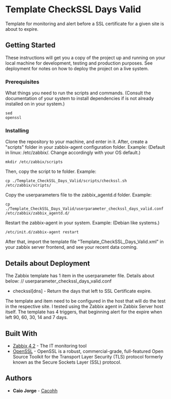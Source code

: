 # Template CheckSSL Days Valid

Template for monitoring and alert before a SSL certificate for a given site is about to expire.

## Getting Started

These instructions will get you a copy of the project up and running on your local machine for development, testing and production purposes. See deployment for notes on how to deploy the project on a live system.

### Prerequisites

What things you need to run the scripts and commands. (Consult the documentation of your system to install dependencies if is not already installed on in your system.)

```
sed
openssl
```

### Installing

Clone the repository to your machine, and enter in it. After, create a "scripts" folder in your zabbix-agent configuration folder. Example: (Default in linux: /etc/zabbix/. Change accordingly with your OS default.)

```
mkdir /etc/zabbix/scripts
```

Then, copy the script to te folder. Example:

```
cp ./Template_CheckSSL_Days_Valid/scripts/checkssl.sh /etc/zabbix/scripts/
```
Copy the userparameters file to the zabbix_agentd.d folder. Example:

```
cp ./Template_CheckSSL_Days_Valid/userparameter_checkssl_days_valid.conf /etc/zabbix/zabbix_agentd.d/
```
Restart the zabbix-agent in your system. Example: (Debian like systems.) 

```
/etc/init.d/zabbix-agent restart
```

After that, import the template file "Template_CheckSSL_Days_Valid.xml" in your zabbix server frontend, and see your recent data coming.


## Details about Deployment

The Zabbix template has 1 item in the userparameter file. Details about below:
// userparameter_checkssl_days_valid.conf
* checkssl[dns] - Return the days that left to SSL Certificate expire.

The template and item need to be configured in the host that will do the test in the respective site. I tested using the Zabbix agent in Zabbix Server host itself. The template has 4 triggers, that 
beginning alert for the expire when left 90, 60, 30, 14 and 7 days.


## Built With

* [Zabbix 4.2](https://www.zabbix.com/documentation/4.2/manual) - The IT monitoring tool 
* [OpenSSL](https://github.com/openssl/openssl/) - OpenSSL is a robust, commercial-grade, full-featured Open Source Toolkit for the Transport Layer Security (TLS) protocol formerly known as the Secure Sockets Layer (SSL) protocol.

## Authors

* **Caio Jorge** -  [Cacohh](https://github.com/Cacohh/)